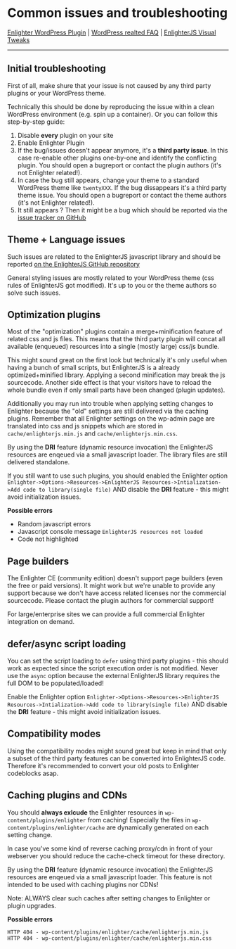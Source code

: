 Common issues and troubleshooting
=======================================

[Enlighter WordPress Plugin](README.md) | [WordPress realted FAQ](FAQ.md) | [EnlighterJS Visual Tweaks](/EnlighterJS/documentation/blob/master/Tweaks.md)
________

Initial troubleshooting
---------------------------------

First of all, make shure that your issue is not caused by any third party plugins or your WordPress theme.

Technically this should be done by reproducing the issue within a clean WordPress environment (e.g. spin up a container). Or you can follow this step-by-step guide:

1. Disable **every** plugin on your site
2. Enable Enlighter Plugin
3. If the bug/issues doesn't appear anymore, it's a **third party issue**. In this case re-enable other plugins one-by-one and identify the conflicting plugin. You should open a bugreport or contact the plugin authors (it's not Enlighter related!).
4. In case the bug still appears, change your theme to a standard WordPress theme like `twentyXXX`. If the bug dissappears it's a third party theme issue.  You should open a bugreport or contact the theme authors (it's not Enlighter related!).
5. It still appears ? Then it might be a bug which should be reported via the [issue tracker on GitHub](https://github.com/EnlighterJS/Plugin.WordPress/issues/new/choose)

Theme + Language issues
---------------------------------

Such issues are related to the EnlighterJS javascript library and should be reported [on the EnlighterJS GitHub repository](https://github.com/EnlighterJS/EnlighterJS)

General styling issues are mostly related to your WordPress theme (css rules of EnlighterJS got modified). It's up to you or the theme authors so solve such issues.

Optimization plugins
---------------------------------

Most of the "optimization" plugins contain a merge+minification feature of related css and js files. This means that the third party plugin will concat all available (enqueued) resources into a single (mostly large) css/js bundle.

This might sound great on the first look but technically it's only useful when having a bunch of small scripts, but EnlighterJS is a already optimized+minified library. Applying a second minification may break the js sourcecode. Another side effect is that your visitors have to reload the whole bundle even if only small parts have been changed (plugin updates).

Additionally you may run into trouble when applying setting changes to Enlighter because the "old" settings are still delivered via the caching plugins. Remember that all Enlighter settings on the wp-admin page are translated into css and js snippets which are stored in `cache/enlighterjs.min.js` and `cache/enlighterjs.min.css`.

By using the **DRI** feature (dynamic resource invocation) the EnlighterJS resources are enqeued via a small javascript loader. The library files are still delivered standalone.

If you still want to use such plugins, you should enabled the Enlighter option `Enlighter->Options->Resources->EnlighterJS Resources->Intialization->Add code to library(single file)` AND disable the **DRI** feature - this might avoid initialization issues.

**Possible errors**

* Random javascript errors
* Javascript console message `EnlighterJS resources not loaded`
* Code not highlighted

Page builders
---------------------------------

The Enlighter CE (community edition) doesn't support page builders (even the free or paid versions). It might work but we're unable to provide any support because we don't have access related licenses nor the commercial sourcecode.
Please contact the plugin authors for commercial support!

For large/enterprise sites we can provide a full commercial Enlighter integration on demand.

defer/async script loading
---------------------------------

You can set the script loading to `defer` using third party plugins - this should work as expected since the script execution order is not modified. Never use the `async` option because the external EnlighterJS library requires the full DOM to be populated/loaded!

Enable the Enlighter option `Enlighter->Options->Resources->EnlighterJS Resources->Intialization->Add code to library(single file)` AND disable the **DRI** feature - this might avoid initialization issues.

Compatibility modes
---------------------------------

Using the compatibility modes might sound great but keep in mind that only a subset of the third party features can be converted into EnlighterJS code. Therefore it's recommended to convert your old posts to Enlighter codeblocks asap.

Caching plugins and CDNs
---------------------------------

You should **always exlcude** the Enlighter resources in `wp-content/plugins/enlighter` from caching!
Especially the files in `wp-content/plugins/enlighter/cache` are dynamically generated on each setting change.

In case you've some kind of reverse caching proxy/cdn in front of your webserver you should reduce the cache-check timeout for these directory.

By using the **DRI** feature (dynamic resource invocation) the EnlighterJS resources are enqeued via a small javascript loader. This feature is not intended to be used with caching plugins nor CDNs!

Note: ALWAYS clear such caches after setting changes to Enlighter or plugin upgrades.

**Possible errors**

```
HTTP 404 - wp-content/plugins/enlighter/cache/enlighterjs.min.js
HTTP 404 - wp-content/plugins/enlighter/cache/enlighterjs.min.css
```

